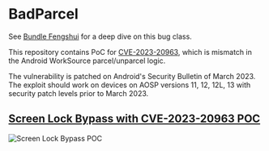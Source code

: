 # BadParcel

See [Bundle Fengshui](https://chal13w1zz.github.io/posts/bundle-fengshui-android-s-self-changing-bundle/) for a deep dive on this bug class.

This repository contains PoC for [CVE-2023-20963](https://source.android.com/docs/security/bulletin/2023-03-01#framework), which is mismatch in the Android WorkSource parcel/unparcel logic.

The vulnerability is patched on Android's Security Bulletin of March 2023. The exploit should work on devices on AOSP versions 11, 12, 12L, 13 with security patch levels prior to March 2023. 

## [Screen Lock Bypass with CVE-2023-20963 POC](https://twitter.com/i/status/1675460923664760832)

![Screen Lock Bypass POC](CVE-2023-20963.gif)
